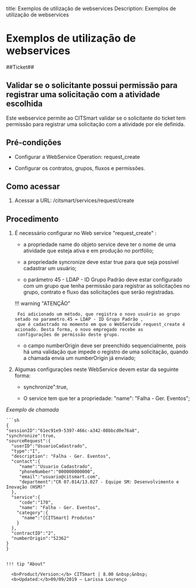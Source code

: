 title: Exemplos de utilização de webservices
Description: Exemplos de utilização de webservices
# Exemplos de utilização de webservices 

##Ticket##

Validar se o solicitante possui permissão para registrar uma solicitação com a atividade escolhida
----------------------------------------------------------------------------------------------------

Este webservice permite ao CITSmart validar se o solicitante do ticket tem permissão para registrar uma solicitação com a
atividade por ele definida.

Pré-condições
----------------

- Configurar a WebService Operation: request_create

- Configurar os contratos, grupos, fluxos e permissões.

Como acessar
-----------------

1. Acessar a URL: /citsmart/services/request/create

Procedimento
------------------

1. É necessário configurar no Web service "request_create" :

    - a propriedade name do objeto service deve ter o nome de uma atividade que esteja ativa e em produção no portfólio;
    
    - a propriedade syncronize deve estar true para que seja possível cadastrar um usuário;
    
    - o parâmetro 45 - LDAP - ID Grupo Padrão deve estar configurado com um grupo que tenha permissão para registrar as 
    solicitações no grupo, contrato e fluxo das solicitações que serão registradas.
    
    !!! warning "ATENÇÃO"
    
        Foi adicionado um método, que registra o novo usuário ao grupo setado no parametro.45 = LDAP - ID Grupo Padrão , 
        que é cadastrado no momento em que o WebServide request_create é acionado. Desta forma, o novo empregado recebe as 
        configurações de permissão deste grupo.
        
    - o campo numberOrigin deve ser preenchido sequencialmente, pois há uma validação que impede o registro de uma solicitação,
    quando a chamada envia um numberOrigin já enviado;
    
2. Algumas configurações neste WebService devem estar da seguinte forma: 

    - synchronize":true,
    
    - O service tem que ter a propriedade: "name": "Falha - Ger. Eventos";
    
*Exemplo de chamada*

    ```sh
    {
    "sessionID":"61ec91e9-5397-466c-a342-08bbcd0e76a8",
    "synchronize":true,
    "sourceRequest":{
      "userID":"UsuarioCadastrado",
      "type":"I",
      "description": "Falha - Ger. Eventos",
      "contact":{
         "name":"Usuario Cadastrado",
         "phoneNumber":"000000000000",
         "email":"usuario@citsmart.com",
         "department":"CR 07.014/13.027 - Equipe SM: Desenvolvimento e Inovação (HSM)"
      },
      "service":{
         "code":"170",
         "name": "Falha - Ger. Eventos",
        "category":{
          "name":"[CITSmart] Produtos"
        }
      },
      "contractID":"2",
      "numberOrigin":"52362"
    }
    }
  ```
    
!!! tip "About"

    <b>Product/Version:</b> CITSmart | 8.00 &nbsp;&nbsp;
    <b>Updated:</b>09/09/2019 – Larissa Lourenço
